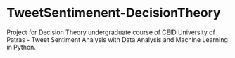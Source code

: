 # TweetSentimenent-DecisionTheory
Project for Decision Theory undergraduate course of CEID University of Patras - Tweet Sentiment Analysis with Data Analysis and Machine Learning in Python.  
